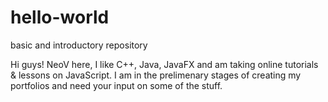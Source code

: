 # hello-world
basic and introductory repository

Hi guys!
NeoV here, I like C++, Java, JavaFX and am taking online tutorials & lessons on JavaScript.
I am in the prelimenary stages of creating my portfolios and need your input on some of the stuff.

